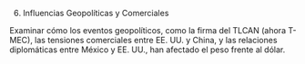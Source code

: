 6. Influencias Geopolíticas y Comerciales

Examinar cómo los eventos geopolíticos, como la firma del TLCAN (ahora T-MEC), las tensiones comerciales entre EE. UU. y China, y las relaciones diplomáticas entre México y EE. UU., han afectado el peso frente al dólar.